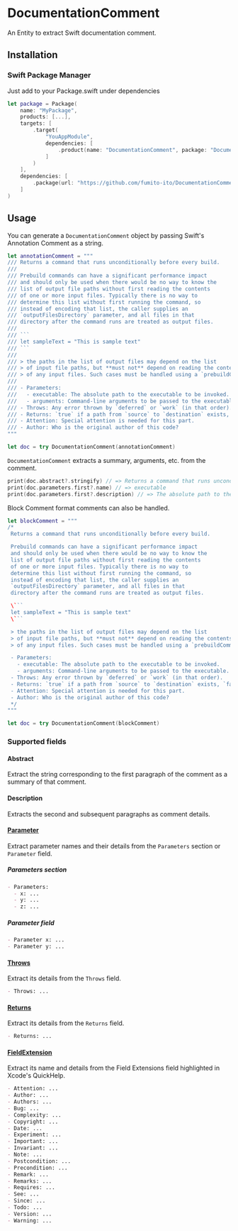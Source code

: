 # DocumentationComment

An Entity to extract Swift documentation comment.

## Installation

### Swift Package Manager

Just add to your Package.swift under dependencies

```swift
let package = Package(
    name: "MyPackage",
    products: [...],
    targets: [
        .target(
            "YouAppModule",
            dependencies: [
                .product(name: "DocumentationComment", package: "DocumentationComment")
            ]
        )
    ],
    dependencies: [
        .package(url: "https://github.com/fumito-ito/DocumentationComment.git", .upToNextMajor(from: "0.0.1"))
    ]
)
```

## Usage

You can generate a `DocumentationComment` object by passing Swift's Annotation Comment as a string.

```swift
let annotationComment = """
/// Returns a command that runs unconditionally before every build.
///
/// Prebuild commands can have a significant performance impact
/// and should only be used when there would be no way to know the
/// list of output file paths without first reading the contents
/// of one or more input files. Typically there is no way to
/// determine this list without first running the command, so
/// instead of encoding that list, the caller supplies an
/// `outputFilesDirectory` parameter, and all files in that
/// directory after the command runs are treated as output files.
///
/// ```
/// let sampleText = "This is sample text"
/// ```
///
/// > the paths in the list of output files may depend on the list
/// > of input file paths, but **must not** depend on reading the contents
/// > of any input files. Such cases must be handled using a `prebuildCommand`.
///
/// - Parameters:
///   - executable: The absolute path to the executable to be invoked.
///   - arguments: Command-line arguments to be passed to the executable.
/// - Throws: Any error thrown by `deferred` or `work` (in that order).
/// - Returns: `true` if a path from `source` to `destination` exists, `false` otherwise.
/// - Attention: Special attention is needed for this part.
/// - Author: Who is the original author of this code?
"""

let doc = try DocumentationComment(annotationComment)
```

`DocumentationComment` extracts a summary, arguments, etc. from the comment.

```swift
print(doc.abstract?.stringify) // => Returns a command that runs unconditionally before every build.
print(doc.parameters.first?.name) // => executable
print(doc.parameters.first?.description) // => The absolute path to the executable to be invoked.
```

Block Comment format comments can also be handled.

```swift
let blockComment = """
/*
 Returns a command that runs unconditionally before every build.

 Prebuild commands can have a significant performance impact
 and should only be used when there would be no way to know the
 list of output file paths without first reading the contents
 of one or more input files. Typically there is no way to
 determine this list without first running the command, so
 instead of encoding that list, the caller supplies an
 `outputFilesDirectory` parameter, and all files in that
 directory after the command runs are treated as output files.

 \```
 let sampleText = "This is sample text"
 \```

 > the paths in the list of output files may depend on the list
 > of input file paths, but **must not** depend on reading the contents
 > of any input files. Such cases must be handled using a `prebuildCommand`.

 - Parameters:
   - executable: The absolute path to the executable to be invoked.
   - arguments: Command-line arguments to be passed to the executable.
 - Throws: Any error thrown by `deferred` or `work` (in that order).
 - Returns: `true` if a path from `source` to `destination` exists, `false` otherwise.
 - Attention: Special attention is needed for this part.
 - Author: Who is the original author of this code?
 */
"""

let doc = try DocumentationComment(blockComment)
```

### Supported fields

#### Abstract

Extract the string corresponding to the first paragraph of the comment as a summary of that comment.

#### Description

Extracts the second and subsequent paragraphs as comment details.

#### [Parameter](https://github.com/apple/swift/blob/main/docs/DocumentationComments.md#parameters)

Extract parameter names and their details from the `Parameters` section or `Parameter` field.

##### Parameters section

```markdown
- Parameters:
  - x: ...
  - y: ...
  - z: ...
```

##### Parameter field

```markdown
- Parameter x: ...
- Parameter y: ...
```

#### [Throws](https://github.com/apple/swift/blob/main/docs/DocumentationComments.md#throwing-functions)

Extract its details from the `Throws` field.

```markdown
- Throws: ...
```

#### [Returns](https://github.com/apple/swift/blob/main/docs/DocumentationComments.md#returns-field)

Extract its details from the `Returns` field.

```markdown
- Returns: ...
```

#### [FieldExtension](https://github.com/apple/swift/blob/main/docs/DocumentationComments.md#field-extensions)

Extract its name and details from the Field Extensions field highlighted in Xcode's QuickHelp.

```markdown
- Attention: ...
- Author: ...
- Authors: ...
- Bug: ...
- Complexity: ...
- Copyright: ...
- Date: ...
- Experiment: ...
- Important: ...
- Invariant: ...
- Note: ...
- Postcondition: ...
- Precondition: ...
- Remark: ...
- Remarks: ...
- Requires: ...
- See: ...
- Since: ...
- Todo: ...
- Version: ...
- Warning: ...
```
